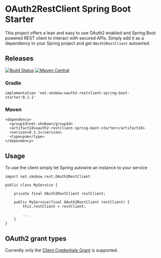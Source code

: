 # OAuth2RestClient Spring Boot Starter

This project offers a lean and easy to use OAuth2 enabled and Spring Boot powered REST client to interact with secured APIs.
Simply add it as a dependency to your Spring project and get `OAuth2RestClient` autowired.

## Releases
[![Build Status](https://dev.azure.com/SvenKobow/SvenKobow/_apis/build/status/skobow.oauth2-restclient-spring-boot-starter?branchName=develop)](https://dev.azure.com/SvenKobow/SvenKobow/_build/latest?definitionId=1?branchName=develop)
[![Maven Central](https://maven-badges.herokuapp.com/maven-central/net.skobow/oauth2-restclient-spring-boot-starter/badge.svg)](https://maven-badges-generator.herokuapp.com/maven-central/net.skobow/oauth2-restclient-spring-boot-starter)


### Gradle
    implementation 'net.skobow:oauth2-restclient-spring-boot-starter:0.1.1'
    
### Maven
    <dependency>
      <groupId>net.skobow</groupId>
      <artifactId>oauth2-restclient-spring-boot-starter</artifactId>
      <version>0.1.1</version>
      <type>pom</type>
    </dependency>

## Usage

To use the client simply let Spring autowire an instance to your service

    import net.skobow.rest.OAuth2RestClient
    
    public class MyService {
        
        private final OAuth2RestClient restClient;
        
        public MyService(final OAuth2RestClient restClient) {
            this.restClient = restClient;
            
            ...
        }
    }
    
## OAuth2 grant types

Currently only the [Client Credentials Grant](https://oauth.net/2/grant-types/client-credentials/) is supported.